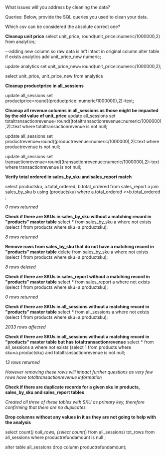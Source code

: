 What issues will you address by cleaning the data?





Queries:
Below, provide the SQL queries you used to clean your data.

Which csv can be considered the absolute correct one?

**Cleanup unit price**
select unit_price, round(unit_price::numeric/1000000,2) from analytics;

--adding new column so raw data is left intact in original column
alter table if exists analytics add unit_price_new numeric;

update analytics
set unit_price_new=round(unit_price::numeric/1000000,2);


select unit_price, unit_price_new from analytics

**Cleanup productprice in all_sessions**

update all_sessions
set productprice=round((productprice::numeric/1000000),2)::text;


**Cleanup all revenue columns in all_sessions as those might be impacted by the old value of unit_price**
update all_sessions
set totaltransactionrevenue=round((totaltransactionrevenue::numeric/1000000),2)::text
where totaltransactionrevenue is not null;


update all_sessions
set productrevenue=round((productrevenue::numeric/1000000),2)::text
where productrevenue is not null;


update all_sessions
set transactionrevenue=round((transactionrevenue::numeric/1000000),2)::text
where transactionrevenue is not null;

**Verify total ordered in sales_by_sku and sales_report match**

select productsku, a.total_ordered, b.total_ordered from sales_report a
join sales_by_sku b using (productsku)
where  a.total_ordered <>b.total_ordered ;

*0 rows returned*

**Check if there are SKUs in sales_by_sku without a matching record in "products" master table**
select * from sales_by_sku a
where not exists (select 1 from products where sku=a.productsku);

*8 rows returned*

**Remove rows from sales_by_sku that do not have a matching record in "products" master table**
delete from sales_by_sku a
where not exists (select 1 from products where sku=a.productsku);

*8 rows deleted*

**Check if there are SKUs in sales_report without a matching record in "products" master table**
select * from sales_report a
where not exists (select 1 from products where sku=a.productsku);

*0 rows returned*

**Check if there are SKUs in all_sessions without a matching record in "products" master table**
select * from all_sessions a
where not exists (select 1 from products where sku=a.productsku);

*2033 rows affected*

**Check if there are SKUs in all_sessions without a matching record in "products" master table but has totaltransactionrevenue**
select * from all_sessions a
where not exists (select 1 from products where sku=a.productsku)
and totaltransactionrevenue is not null;

*13 rows returned* 

*However removing these rows will impact further questions as very few rows have totaltransactionrevenue information*

**Check if there are duplicate records for a given sku in products, sales_by_sku and sales_report tables**

*Created all three of these tables with SKU as primary key, therefore confirming that there are no duplicates*


**Drop columns without any values in it as they are not going to help with the analysis**

select count(*) null_rows, (select count(*) from all_sessions) tot_rows
from all_sessions
where productrefundamount is null ;

alter table all_sessions drop column productrefundamount;

